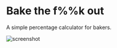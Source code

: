 # Bake the f%%k out

A simple percentage calculator for bakers.

![screenshot](http://i.imgur.com/DWcgu4U.png)
